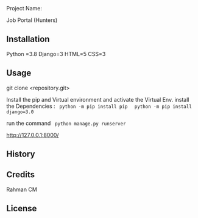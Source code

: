 <snippet>
  <content><![CDATA[

## Project Name:
Job Portal (Hunters)

## Installation
Python =3.8 Django=3 HTML=5 CSS=3 

## Usage

git clone <repository.git>

Install the pip and Virtual environment and activate the Virtual Env. install the Dependencies :
<code>
python -m pip install pip </code> <code>
python -m pip install django=3.0
</code>


run the command <code> python manage.py runserver</code>

http://127.0.0.1:8000/

## History

## Credits
Rahman CM
## License

</content>
</snippet>

